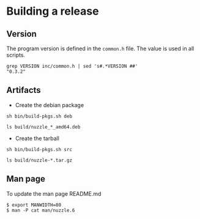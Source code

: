 # Building a release

## Version

The program version is defined in the `common.h` file. The value
is used in all scripts.

```shell
grep VERSION inc/common.h | sed 's#.*VERSION ##'
"0.3.2"
```

## Artifacts

- Create the debian package

```shell
sh bin/build-pkgs.sh deb

ls build/nuzzle_*_amd64.deb
```

- Create the tarball

```shell
sh bin/build-pkgs.sh src

ls build/nuzzle-*.tar.gz
```

## Man page

To update the man page README.md

```shell
$ export MANWIDTH=80
$ man -P cat man/nuzzle.6
```
